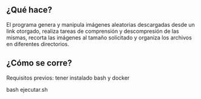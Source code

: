 ## ¿Qué hace?

El programa genera y manipula imágenes aleatorias descargadas desde un link otorgado, realiza tareas de comprensión y descompresión de las mismas, recorta las imágenes al tamaño solicitado y organiza los archivos en diferentes directorios.

## ¿Cómo se corre?
Requisitos previos: tener instalado bash y docker

bash ejecutar.sh
